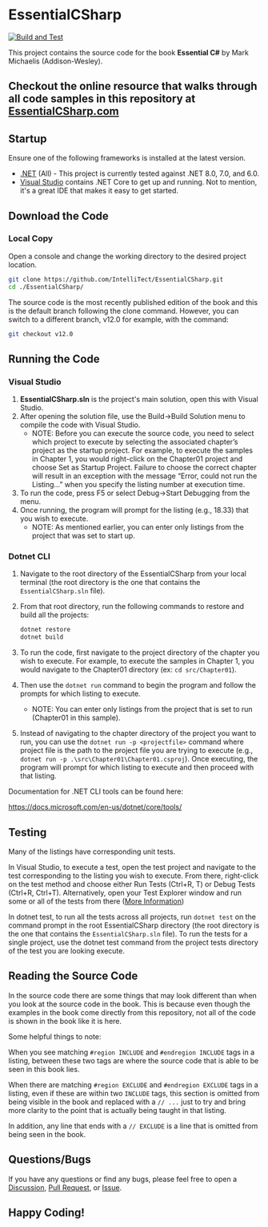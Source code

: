 # EssentialCSharp

[![Build and Test](https://github.com/IntelliTect/EssentialCSharp/actions/workflows/build-and-test.yml/badge.svg)](https://github.com/IntelliTect/EssentialCSharp/actions/workflows/build-and-test.yml)

This project contains the source code for the book **Essential C#** by Mark Michaelis (Addison-Wesley).

## Checkout the online resource that walks through all code samples in this repository at [EssentialCSharp.com](https://essentialcsharp.com)

## Startup

Ensure one of the following frameworks is installed at the latest version.

- [.NET](https://www.microsoft.com/net/core) (All) - This project is currently tested against .NET 8.0, 7.0, and 6.0.
- [Visual Studio](https://visualstudio.microsoft.com/downloads/) contains .NET Core to get up and running. Not to mention, it's a great IDE that makes it easy to get started.

## Download the Code

### Local Copy

Open a console and change the working directory to the desired project location.

```bash
git clone https://github.com/IntelliTect/EssentialCSharp.git
cd ./EssentialCSharp/
```

The source code is the most recently published edition of the book and this is the default branch following the clone command. However, you can switch to a different branch, v12.0 for example, with the command:

```bash
git checkout v12.0
```

## Running the Code

### Visual Studio

1. **EssentialCSharp.sln** is the project's main solution, open this with Visual Studio.
2. After opening the solution file, use the Build->Build Solution menu to compile the code with Visual Studio.
   - NOTE: Before you can execute the source code, you need to select which project to execute by selecting the associated chapter’s project as the startup project. For example, to execute the samples in Chapter 1, you would right-click on the Chapter01 project and choose Set as Startup Project. Failure to choose the correct chapter will result in an exception with the message “Error, could not run the Listing…” when you specify the listing number at execution time.
3. To run the code, press F5 or select Debug->Start Debugging from the menu.
4. Once running, the program will prompt for the listing (e.g., 18.33) that you wish to execute.
    - NOTE: As mentioned earlier, you can enter only listings from the project that was set to start up.

### Dotnet CLI

1. Navigate to the root directory of the EssentialCSharp from your local terminal (the root directory is the one that contains the `EssentialCSharp.sln` file).
2. From that root directory, run the following commands to restore and build all the projects:

    ```C#
    dotnet restore
    dotnet build
    ```

3. To run the code, first navigate to the project directory of the chapter you wish to execute. For example, to execute the samples in Chapter 1, you would navigate to the Chapter01 directory (ex: `cd src/Chapter01`).
4. Then use the `dotnet run` command to begin the program and follow the prompts for which listing to execute.
    - NOTE: You can enter only listings from the project that is set to run (Chapter01 in this sample).
5. Instead of navigating to the chapter directory of the project you want to run, you can use the `dotnet run -p <projectfile>` command where project file is the path to the project file you are trying to execute (e.g., `dotnet run -p .\src\Chapter01\Chapter01.csproj`). Once executing, the program will prompt for which listing to execute and then proceed with that listing.

Documentation for .NET CLI tools can be found here:

<https://docs.microsoft.com/en-us/dotnet/core/tools/>

## Testing

Many of the listings have corresponding unit tests.

In Visual Studio, to execute a test, open the test project and navigate to the test corresponding to the listing you wish to execute. From there, right-click on the test method and choose either Run Tests (Ctrl+R, T) or Debug Tests (Ctrl+R, Ctrl+T). Alternatively, open your Test Explorer window and run some or all of the tests from there ([More Information](https://learn.microsoft.com/visualstudio/test/run-unit-tests-with-test-explorer))

In dotnet test, to run all the tests across all projects, run `dotnet test` on the command prompt in the root EssentialCSharp directory (the root directory is the one that contains the `EssentialCSharp.sln` file). To run the tests for a single project, use the dotnet test command from the project tests directory of the test you are looking execute.

## Reading the Source Code

In the source code there are some things that may look different than when you look at the source code in the book. This is because even though the examples in the book come directly from this repository, not all of the code is shown in the book like it is here.

Some helpful things to note:

When you see matching `#region INCLUDE` and `#endregion INCLUDE` tags in a listing, between these two tags are where the source code that is able to be seen in this book lies.

When there are matching `#region EXCLUDE` and `#endregion EXCLUDE` tags in a listing, even if these are within two `INCLUDE` tags, this section is omitted from being visible in the book and replaced with a `// ...` just to try and bring more clarity to the point that is actually being taught in that listing.

In addition, any line that ends with a `// EXCLUDE` is a line that is omitted from being seen in the book.

## Questions/Bugs

If you have any questions or find any bugs, please feel free to open a [Discussion](https://github.com/IntelliTect/EssentialCSharp/discussions), [Pull Request](https://github.com/IntelliTect/EssentialCSharp/pulls), or [Issue](https://github.com/IntelliTect/EssentialCSharp/discussions).

## Happy Coding!
